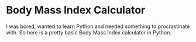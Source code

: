 # Body Mass Index Calculator

I was bored, wanted to learn Python and needed something to procrastinate with. So here is a pretty basic Body Mass Index calculator in Python.

